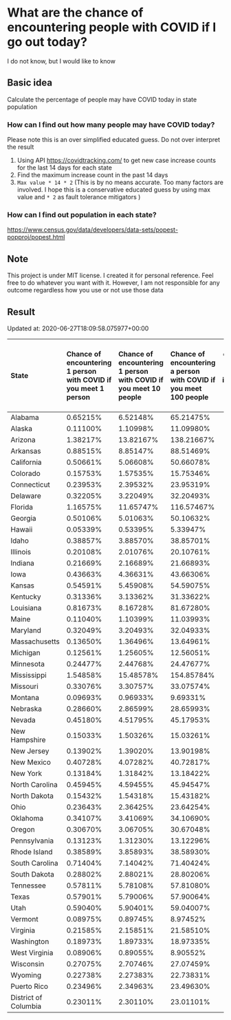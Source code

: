 # What are the chance of encountering people with COVID if I go out today?
I do not know, but I would like to know

## Basic idea
Calculate the percentage of people may have COVID today in state population

### How can I find out how many people may have COVID today?
Please note this is an over simplified educated guess. Do not over interpret the result 
1. Using API https://covidtracking.com/ to get new case increase counts for the last 14 days for each state
2. Find the maximum increase count in the past 14 days
3. `Max value * 14 * 2` (This is by no means accurate. Too many factors are involved. I hope this is a conservative educated guess by using max value and `* 2` as fault tolerance mitigators ) 

### How can I find out population in each state?
https://www.census.gov/data/developers/data-sets/popest-popproj/popest.html

## Note
This project is under MIT license. I created it for personal reference. Feel free to do whatever you want with it. However, I am not responsible for any outcome regardless how you use or not use those data 

## Result

 Updated at: 2020-06-27T18:09:58.075977+00:00

| State                | Chance of encountering 1 person with COVID if you meet 1 person   | Chance of encountering 1 person with COVID if you meet 10 people   | Chance of encountering a person with COVID if you meet 100 people   |   Max count of new case increase in the past 14 days |   Estimated people count with COVID |
|:---------------------|:------------------------------------------------------------------|:-------------------------------------------------------------------|:--------------------------------------------------------------------|-----------------------------------------------------:|------------------------------------:|
| Alabama              | 0.65215%                                                          | 6.52148%                                                           | 65.21475%                                                           |                                                 1142 |                               31976 |
| Alaska               | 0.11100%                                                          | 1.10998%                                                           | 11.09980%                                                           |                                                   29 |                                 812 |
| Arizona              | 1.38217%                                                          | 13.82167%                                                          | 138.21667%                                                          |                                                 3593 |                              100604 |
| Arkansas             | 0.88515%                                                          | 8.85147%                                                           | 88.51469%                                                           |                                                  954 |                               26712 |
| California           | 0.50661%                                                          | 5.06608%                                                           | 50.66078%                                                           |                                                 7149 |                              200172 |
| Colorado             | 0.15753%                                                          | 1.57535%                                                           | 15.75346%                                                           |                                                  324 |                                9072 |
| Connecticut          | 0.23953%                                                          | 2.39532%                                                           | 23.95319%                                                           |                                                  305 |                                8540 |
| Delaware             | 0.32205%                                                          | 3.22049%                                                           | 32.20493%                                                           |                                                  112 |                                3136 |
| Florida              | 1.16575%                                                          | 11.65747%                                                          | 116.57467%                                                          |                                                 8942 |                              250376 |
| Georgia              | 0.50106%                                                          | 5.01063%                                                           | 50.10632%                                                           |                                                 1900 |                               53200 |
| Hawaii               | 0.05339%                                                          | 0.53395%                                                           | 5.33947%                                                            |                                                   27 |                                 756 |
| Idaho                | 0.38857%                                                          | 3.88570%                                                           | 38.85701%                                                           |                                                  248 |                                6944 |
| Illinois             | 0.20108%                                                          | 2.01076%                                                           | 20.10761%                                                           |                                                  910 |                               25480 |
| Indiana              | 0.21669%                                                          | 2.16689%                                                           | 21.66893%                                                           |                                                  521 |                               14588 |
| Iowa                 | 0.43663%                                                          | 4.36631%                                                           | 43.66306%                                                           |                                                  492 |                               13776 |
| Kansas               | 0.54591%                                                          | 5.45908%                                                           | 54.59075%                                                           |                                                  568 |                               15904 |
| Kentucky             | 0.31336%                                                          | 3.13362%                                                           | 31.33622%                                                           |                                                  500 |                               14000 |
| Louisiana            | 0.81673%                                                          | 8.16728%                                                           | 81.67280%                                                           |                                                 1356 |                               37968 |
| Maine                | 0.11040%                                                          | 1.10399%                                                           | 11.03993%                                                           |                                                   53 |                                1484 |
| Maryland             | 0.32049%                                                          | 3.20493%                                                           | 32.04933%                                                           |                                                  692 |                               19376 |
| Massachusetts        | 0.13650%                                                          | 1.36496%                                                           | 13.64961%                                                           |                                                  336 |                                9408 |
| Michigan             | 0.12561%                                                          | 1.25605%                                                           | 12.56051%                                                           |                                                  448 |                               12544 |
| Minnesota            | 0.24477%                                                          | 2.44768%                                                           | 24.47677%                                                           |                                                  493 |                               13804 |
| Mississippi          | 1.54858%                                                          | 15.48578%                                                          | 154.85784%                                                          |                                                 1646 |                               46088 |
| Missouri             | 0.33076%                                                          | 3.30757%                                                           | 33.07574%                                                           |                                                  725 |                               20300 |
| Montana              | 0.09693%                                                          | 0.96933%                                                           | 9.69331%                                                            |                                                   37 |                                1036 |
| Nebraska             | 0.28660%                                                          | 2.86599%                                                           | 28.65993%                                                           |                                                  198 |                                5544 |
| Nevada               | 0.45180%                                                          | 4.51795%                                                           | 45.17953%                                                           |                                                  497 |                               13916 |
| New Hampshire        | 0.15033%                                                          | 1.50326%                                                           | 15.03261%                                                           |                                                   73 |                                2044 |
| New Jersey           | 0.13902%                                                          | 1.39020%                                                           | 13.90198%                                                           |                                                  441 |                               12348 |
| New Mexico           | 0.40728%                                                          | 4.07282%                                                           | 40.72817%                                                           |                                                  305 |                                8540 |
| New York             | 0.13184%                                                          | 1.31842%                                                           | 13.18422%                                                           |                                                  916 |                               25648 |
| North Carolina       | 0.45945%                                                          | 4.59455%                                                           | 45.94547%                                                           |                                                 1721 |                               48188 |
| North Dakota         | 0.15432%                                                          | 1.54318%                                                           | 15.43182%                                                           |                                                   42 |                                1176 |
| Ohio                 | 0.23643%                                                          | 2.36425%                                                           | 23.64254%                                                           |                                                  987 |                               27636 |
| Oklahoma             | 0.34107%                                                          | 3.41069%                                                           | 34.10690%                                                           |                                                  482 |                               13496 |
| Oregon               | 0.30670%                                                          | 3.06705%                                                           | 30.67048%                                                           |                                                  462 |                               12936 |
| Pennsylvania         | 0.13123%                                                          | 1.31230%                                                           | 13.12296%                                                           |                                                  600 |                               16800 |
| Rhode Island         | 0.38589%                                                          | 3.85893%                                                           | 38.58930%                                                           |                                                  146 |                                4088 |
| South Carolina       | 0.71404%                                                          | 7.14042%                                                           | 71.40424%                                                           |                                                 1313 |                               36764 |
| South Dakota         | 0.28802%                                                          | 2.88021%                                                           | 28.80206%                                                           |                                                   91 |                                2548 |
| Tennessee            | 0.57811%                                                          | 5.78108%                                                           | 57.81080%                                                           |                                                 1410 |                               39480 |
| Texas                | 0.57901%                                                          | 5.79006%                                                           | 57.90064%                                                           |                                                 5996 |                              167888 |
| Utah                 | 0.59040%                                                          | 5.90401%                                                           | 59.04007%                                                           |                                                  676 |                               18928 |
| Vermont              | 0.08975%                                                          | 0.89745%                                                           | 8.97452%                                                            |                                                   20 |                                 560 |
| Virginia             | 0.21585%                                                          | 2.15851%                                                           | 21.58510%                                                           |                                                  658 |                               18424 |
| Washington           | 0.18973%                                                          | 1.89733%                                                           | 18.97335%                                                           |                                                  516 |                               14448 |
| West Virginia        | 0.08906%                                                          | 0.89055%                                                           | 8.90552%                                                            |                                                   57 |                                1596 |
| Wisconsin            | 0.27075%                                                          | 2.70746%                                                           | 27.07459%                                                           |                                                  563 |                               15764 |
| Wyoming              | 0.22738%                                                          | 2.27383%                                                           | 22.73831%                                                           |                                                   47 |                                1316 |
| Puerto Rico          | 0.23496%                                                          | 2.34963%                                                           | 23.49630%                                                           |                                                  268 |                                7504 |
| District of Columbia | 0.23011%                                                          | 2.30110%                                                           | 23.01101%                                                           |                                                   58 |                                1624 |